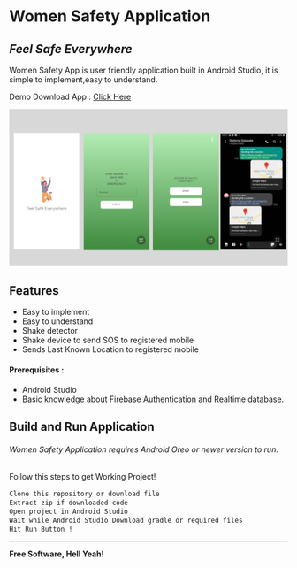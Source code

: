 # Women Safety Application
## _Feel Safe Everywhere_


Women Safety App is user friendly application built in Android Studio,
it is simple to implement,easy to understand.

Demo Download App : [Click Here](https://diplomagraduate.blogspot.com/2021/08/women-safety-applicatino-in-android.html)

[<img src="media/womenSafety.png" />](https://www.linkedin.com/in/rajaryan-profile/)





## Features

- Easy to implement
- Easy to understand
- Shake detector
- Shake device to send SOS to registered mobile
- Sends Last Known Location to registered mobile

#### Prerequisites :
- Android Studio
- Basic knowledge about Firebase Authentication and Realtime database.
## Build and Run Application

###### Women Safety Application requires Android Oreo or newer version to run.
Follow this steps to get Working Project!
```
Clone this repository or download file
Extract zip if downloaded code
Open project in Android Studio
Wait while Android Studio Download gradle or required files
Hit Run Button !
```

------------

**Free Software, Hell Yeah!**

[//]: # (These are reference links used in the body of this note and get stripped out when the markdown processor does its job. There is no need to format nicely because it shouldn't be seen. Thanks SO - http://stackoverflow.com/questions/4823468/store-comments-in-markdown-syntax)

   

